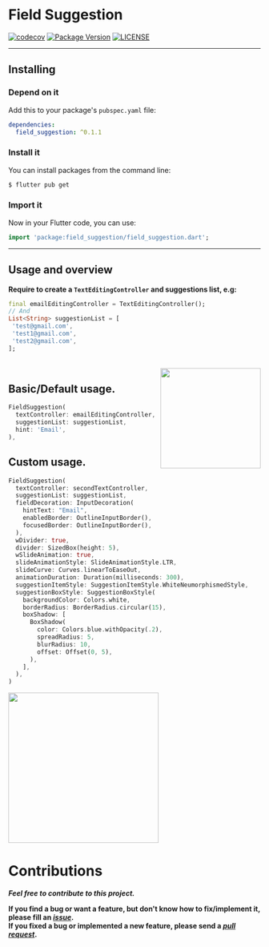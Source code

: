 # Field Suggestion 
[![codecov](https://codecov.io/gh/theiskaa/field_suggestion/branch/develop/graph/badge.svg)](https://codecov.io/gh/theiskaa/field_suggestion)
[![**Package** Version](https://img.shields.io/pub/v/field_suggestion?color=blue)](https://github.com/theiskaa/field_suggestion "Published package version")
[![LICENSE](https://img.shields.io/badge/License-MIT-red.svg)](https://github.com/theiskaa/field_suggestion/blob/develop/LICENSE "Project's LICENSE section")

---
## Installing

### Depend on it

Add this to your package's `pubspec.yaml` file:

```yaml
dependencies:
  field_suggestion: ^0.1.1
```

### Install it

You can install packages from the command line:

```sh
$ flutter pub get
```
### Import it

Now in your Flutter code, you can use:

```dart
import 'package:field_suggestion/field_suggestion.dart';
```
---
## Usage and overview
**Require to create a `TextEditingController` and suggestions list, e.g:**

```dart
final emailEditingController = TextEditingController();
// And 
List<String> suggestionList = [
 'test@gmail.com',
 'test1@gmail.com',
 'test2@gmail.com',
];
```
<br/>
<img src="https://raw.githubusercontent.com/theiskaa/field_suggestion/develop/example/assets/default.gif" align = "right" height = "200px">

## Basic/Default usage.
```dart
FieldSuggestion(
  textController: emailEditingController,
  suggestionList: suggestionList,
  hint: 'Email',
),
```
## Custom usage.
```dart
FieldSuggestion(
  textController: secondTextController,
  suggestionList: suggestionList,
  fieldDecoration: InputDecoration(
    hintText: "Email",
    enabledBorder: OutlineInputBorder(),
    focusedBorder: OutlineInputBorder(),
  ),
  wDivider: true,
  divider: SizedBox(height: 5),
  wSlideAnimation: true,
  slideAnimationStyle: SlideAnimationStyle.LTR,
  slideCurve: Curves.linearToEaseOut,
  animationDuration: Duration(milliseconds: 300),
  suggestionItemStyle: SuggestionItemStyle.WhiteNeumorphismedStyle,
  suggestionBoxStyle: SuggestionBoxStyle(
    backgroundColor: Colors.white,
    borderRadius: BorderRadius.circular(15),
    boxShadow: [
      BoxShadow(
        color: Colors.blue.withOpacity(.2),
        spreadRadius: 5,
        blurRadius: 10,
        offset: Offset(0, 5),
      ),
    ],
  ),
)
```
<img src="https://raw.githubusercontent.com/theiskaa/field_suggestion/develop/example/assets/custom.gif" height = "300px">

# Contributions
***Feel free to contribute to this project.***

**If you find a bug or want a feature, but don't know how to fix/implement it, please fill an *[issue](https://github.com/theiskaa/field_suggestion/issues)*.** <br/>
**If you fixed a bug or implemented a new feature, please send a *[pull request](https://github.com/theiskaa/field_suggestion/pulls)*.**